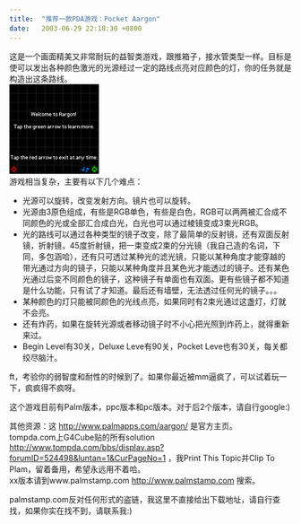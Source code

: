 ```yaml
---
title:  "推荐一款PDA游戏：Pocket Aargon"
date:   2003-06-29 22:18:30 +0800
---
```


这是一个画面精美又非常耐玩的益智类游戏，跟推箱子，接水管类型一样。目标是使可以发出各种颜色激光的光源经过一定的路线点亮对应颜色的灯，你的任务就是构造出这条路线。  
![](/images/2011/pda/AargonTutorialDemo160.gif)  
游戏相当复杂，主要有以下几个难点：

* 光源可以旋转，改变发射方向。镜片也可以旋转。
* 光源由3原色组成，有些是RGB单色，有些是白色，RGB可以两两被汇合成不同颜色的光或全部汇合成白光，白光也可以通过棱镜变成3束光RGB。
* 光的路线可以通过各种类型的镜子改变，除了最简单的反射镜，还有双面反射镜，折射镜，45度折射镜，把一束变成2束的分光镜（我自己造的名词，下同，多包涵哈），还有只可透过某种光的滤光镜，只能以某种角度才能穿越的带光通过方向的镜子，只能以某种角度并且某色光才能透过的镜子。还有某色光通过后变不同颜色的镜子，这种镜子有单面也有双面。更有些镜子都不知道是什么功能，只有试了才知道。最后还有墙壁，无法透过任何光的镜子。。。
* 某种颜色的灯只能被同颜色的光线点亮，如果同时有2束光通过这盏灯，灯就不会亮。
* 还有炸药，如果在旋转光源或者移动镜子时不小心把光照到炸药上，就得重新来过。
* Begin Level有30关，Deluxe Leve有90关，Pocket Leve也有30关，每关都绞尽脑汁。

ft，考验你的弱智度和耐性的时候到了。如果你最近被mm逼疯了，可以试着玩一下，疯疯得不疯呀。  

这个游戏目前有Palm版本，ppc版本和pc版本。对于后2个版本，请自行google:)  

其他资源：这 http://www.palmapps.com/aargon/ 是官方主页。  
tompda.com上G4Cube贴的所有solution http://www.tompda.com/bbs/display.asp?forumID=524498&luntan=1&CurPageNo=1 ，我Print This Topic并Clip To Plam，留着备用，希望永远用不着哈。  
xx版本请到www.palmstamp.com http://www.palmstamp.com 搜索。  

palmstamp.com反对任何形式的盗链，我这里不直接给出下载地址，请自行查找，如果你实在找不到，请联系我:)  

